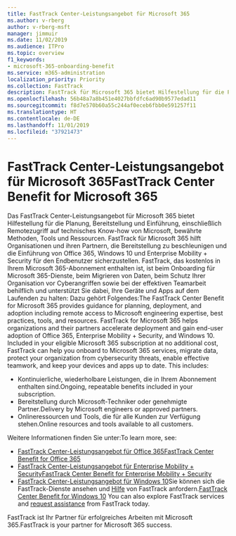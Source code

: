 ```yaml
---
title: FastTrack Center-Leistungsangebot für Microsoft 365
ms.author: v-rberg
author: v-rberg-msft
manager: jimmuir
ms.date: 11/02/2019
ms.audience: ITPro
ms.topic: overview
f1_keywords:
- microsoft-365-onboarding-benefit
ms.service: m365-administration
localization_priority: Priority
ms.collection: FastTrack
description: FastTrack für Microsoft 365 bietet Hilfestellung für die Planung, Bereitstellung und Einführung, einschließlich Remotezugriff auf technisches Know-how von Microsoft, bewährte Methoden, Tools und Ressourcen. FastTrack für Microsoft 365 hilft Organisationen und ihren Partnern, die Bereitstellung zu beschleunigen und die Einführung von Office 365, Windows 10 und Enterprise Mobility + Security für den Endbenutzer sicherzustellen.
ms.openlocfilehash: 56b48a7a8b451e4027bbfdfc6ad90b9577edad11
ms.sourcegitcommit: f8d7e570b60a55c244af0eceb6fbb0e591257f11
ms.translationtype: HT
ms.contentlocale: de-DE
ms.lasthandoff: 11/01/2019
ms.locfileid: "37921473"
---
```

# <a name="fasttrack-center-benefit-for-microsoft-365"></a><span data-ttu-id="13f61-104">FastTrack Center-Leistungsangebot für Microsoft 365</span><span class="sxs-lookup"><span data-stu-id="13f61-104">FastTrack Center Benefit for Microsoft 365</span></span>

<span data-ttu-id="13f61-p102">Das FastTrack Center-Leistungsangebot für Microsoft 365 bietet Hilfestellung für die Planung, Bereitstellung und Einführung, einschließlich Remotezugriff auf technisches Know-how von Microsoft, bewährte Methoden, Tools und Ressourcen. FastTrack für Microsoft 365 hilft Organisationen und ihren Partnern, die Bereitstellung zu beschleunigen und die Einführung von Office 365, Windows 10 und Enterprise Mobility + Security für den Endbenutzer sicherzustellen. FastTrack, das kostenlos in Ihrem Microsoft 365-Abonnement enthalten ist, ist beim Onboarding für Microsoft 365-Dienste, beim Migrieren von Daten, beim Schutz Ihrer Organisation vor Cyberangriffen sowie bei der effektiven Teamarbeit behilflich und unterstützt Sie dabei, Ihre Geräte und Apps auf dem Laufenden zu halten: Dazu gehört Folgendes:</span><span class="sxs-lookup"><span data-stu-id="13f61-p102">The FastTrack Center Benefit for Microsoft 365 provides guidance for planning, deployment, and adoption including remote access to Microsoft engineering expertise, best practices, tools, and resources. FastTrack for Microsoft 365 helps organizations and their partners accelerate deployment and gain end-user adoption of Office 365, Enterprise Mobility + Security, and Windows 10. Included in your eligible Microsoft 365 subscription at no additional cost, FastTrack can help you onboard to Microsoft 365 services, migrate data, protect your organization from cybersecurity threats, enable effective teamwork, and keep your devices and apps up to date. This includes:</span></span>

- <span data-ttu-id="13f61-109">Kontinuierliche, wiederholbare Leistungen, die in Ihrem Abonnement enthalten sind.</span><span class="sxs-lookup"><span data-stu-id="13f61-109">Ongoing, repeatable benefits included in your subscription.</span></span>
- <span data-ttu-id="13f61-110">Bereitstellung durch Microsoft-Techniker oder genehmigte Partner.</span><span class="sxs-lookup"><span data-stu-id="13f61-110">Delivery by Microsoft engineers or approved partners.</span></span>
- <span data-ttu-id="13f61-111">Onlineressourcen und Tools, die für alle Kunden zur Verfügung stehen.</span><span class="sxs-lookup"><span data-stu-id="13f61-111">Online resources and tools available to all customers.</span></span>
  
<span data-ttu-id="13f61-112">Weitere Informationen finden Sie unter:</span><span class="sxs-lookup"><span data-stu-id="13f61-112">To learn more, see:</span></span>

- [<span data-ttu-id="13f61-113">FastTrack Center-Leistungsangebot für Office 365</span><span class="sxs-lookup"><span data-stu-id="13f61-113">FastTrack Center Benefit for Office 365</span></span>](O365-fasttrack-benefit-for-office-365.md) 
- [<span data-ttu-id="13f61-114">FastTrack Center-Leistungsangebot für Enterprise Mobility + Security</span><span class="sxs-lookup"><span data-stu-id="13f61-114">FastTrack Center Benefit for Enterprise Mobility + Security</span></span>](EMS-fasttrack-benefit-for-EMS.md)
- <span data-ttu-id="13f61-115">[FastTrack Center-Leistungsangebot für Windows 10](Win-10-fasttrack-benefit-for-Windows-10.md)Sie können sich die FastTrack-Dienste ansehen und [Hilfe](https://go.microsoft.com/fwlink/p/?LinkId=2003903) von FastTrack anfordern.</span><span class="sxs-lookup"><span data-stu-id="13f61-115">[FastTrack Center Benefit for Windows 10](Win-10-fasttrack-benefit-for-Windows-10.md) You can also explore FastTrack services and [request assistance](https://go.microsoft.com/fwlink/p/?LinkId=2003903) from FastTrack today.</span></span>

<span data-ttu-id="13f61-116">FastTrack ist Ihr Partner für erfolgreiches Arbeiten mit Microsoft 365.</span><span class="sxs-lookup"><span data-stu-id="13f61-116">FastTrack is your partner for Microsoft 365 success.</span></span>
  
  

 